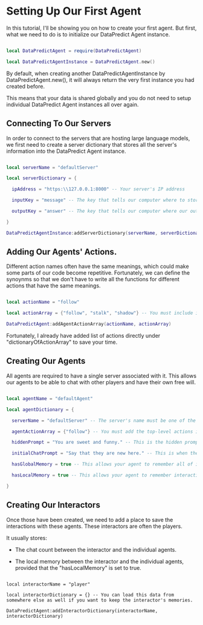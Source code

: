 # Setting Up Our First Agent

In this tutorial, I'll be showing you on how to create your first agent. But first, what we need to do is to initialize our DataPredict Agent instance.

```lua

local DataPredictAgent = require(DataPredictAgent)

local DataPredictAgentInstance = DataPredictAgent.new()

```

By default, when creating another DataPredictAgentInstance by DataPredictAgent.new(), it will always return the very first instance you had created before.

This means that your data is shared globally and you do not need to setup individual DataPredict Agent instances all over again.

## Connecting To Our Servers

In order to connect to the servers that are hosting large language models, we first need to create a server dictionary that stores all the server's information into the DataPredict Agent instance.

```lua

local serverName = "defaultServer"

local serverDictionary = {

  ipAddress = "https:\\127.0.0.1:8000" -- Your server's IP address

  inputKey = "message" -- The key that tells our computer where to store our input message before sending the input message to the server.

  outputKey = "answer" -- The key that tells our computer where our output message is stored when receiving the output message from the server.

}

DataPredictAgentInstance:addServerDictionary(serverName, serverDictionary)

```

## Adding Our Agents' Actions.

Different action names often have the same meanings, which could make some parts of our code become repetitive. Fortunately, we can define the synoynms so that we don't have to write all the functions for different actions that have the same meanings.

```lua

local actionName = "follow"

local actionArray = {"follow", "stalk", "shadow"} -- You must include its own actions as well for this to work.

DataPredictAgent:addAgentActionArray(actionName, actionArray)

```

Fortunately, I already have added list of actions directly under "dictionaryOfActionArray" to save your time.

## Creating Our Agents

All agents are required to have a single server associated with it. This allows our agents to be able to chat with other players and have their own free will.

```lua

local agentName = "defaultAgent"

local agentDictionary = {

  serverName = "defaultServer" -- The server's name must be one of the servers that you have added to the DataPredict Agent instance.

  agentActionArray = {"follow"} -- You must add the top-level actions into this list. For example, we already set "shadow" as part of "follow", so we need to use "follow" as the top level action.

  hiddenPrompt = "You are sweet and funny." -- This is the hidden prompt that you want to add to the players' messages.

  initialChatPrompt = "Say that they are new here." -- This is when the player interacts with this agent for the first time.

  hasGlobalMemory = true -- This allows your agent to remember all of its interations. By default, it is set to true.

  hasLocalMemory = true -- This allows your agent to remember interactions between the player and the agent. By default, it is set to true.

}

```

## Creating Our Interactors

Once those have been created, we need to add a place to save the interactions with these agents. These interactors are often the players.

It usually stores:

  * The chat count between the interactor and the individual agents.

  * The local memory between the interactor and the individual agents, provided that the "hasLocalMemory" is set to true.

```

local interactorName = "player"

local interactorDictionary = {} -- You can load this data from somewhere else as well if you want to keep the interactor's memories.

DataPredictAgent:addInteractorDictionary(interactorName, interactorDictionary)

```

## 
